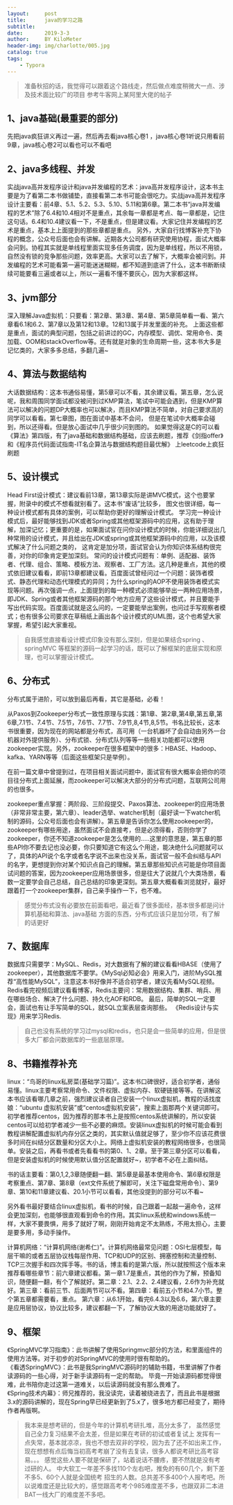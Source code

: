 ```yaml
---
layout:     post
title:      java的学习之路
subtitle:   
date:       2019-3-3
author:     BY KiloMeter
header-img: img/charlotte/005.jpg
catalog: true
tags:
    - Typora
---
```


> 准备秋招的话，我觉得可以跟着这个路线走，然后做点难度稍微大一点、涉及技术面比较广的项目
> 参考牛客网上某阿里大佬的帖子

## 1、java基础(最重要的部分)

先把java疯狂讲义再过一遍，然后再去看java核心卷1
，java核心卷1听说只用看前9章，java核心卷2可以看也可以不看吧


## 2、java多线程、并发

实战java高并发程序设计和java并发编程的艺术：java高并发程序设计，这本书主要是为了看第二本书做铺垫，直接看第二本书可能会很吃力。实战java高并发程序设计主要看：前4章、5.1、5.2、5.3、5.10、5.11和第6章。第二本书“java并发编程的艺术”除了6.4和10.4相对不是重点，其余每一章都是考点、每一章都是，记住这句话。6.4和10.4建议看一下，不是重点，但是建议看。大家记住并发编程的艺术是重点，基本上上面提到的那些章都是重点。
另外，大家自行找博客补充下协程的概念，公众号后面也会有讲解。近期各大公司都有研究使用协程，面试大概率会问到。协程其实就是单线程里面实现多任务调度，因为是单线程，所以不用锁，自然没有锁的竞争那些问题，效率更高。大家可以去了解下，大概率会被问到。并发编程的艺术可能看第一遍可能迷迷糊糊，都不知道到底讲了什么，这本书断断续续可能要看三遍或者以上，所以一遍看不懂不要灰心，因为大家都这样。

## 3、jvm部分
深入理解Java虚拟机：只要看：第2章、第3章、第4章、第5章简单看一看、第六章看6.1和6.2、第7章以及第12和13章。12和13属于并发里面的补充。
上面这些都是重点，面试的典型问题，包括之前讲过的GC，内存模型、调优、常用命令、类加载、OOM和stackOverflow等。还有就是对象的生命周期一些，这本书大多是记忆类的，大家多多总结，多翻几遍~

## 4、算法与数据结构
大话数据结构：这本书通俗易懂，第5章可以不看，其余建议看。第五章，怎么说呢，我和周围同学面试都没被问到过KMP算法，笔试中可能会遇到，但是KMP算法可以解决的问题DP大概率也可以解决，而且KMP算法不简单，对自己要求高的同学可以看看。第七章图，图在面试中基本不会问，
但是在笔试中大概率会碰到，所以还得看。但是放心面试中几乎很少问到图的。
如果觉得这是C的可以看 《算法》第四版，有了java基础和数据结构基础，应该去刷题，推荐《剑指offer》和《程序员代码面试指南-IT名企算法与数据结构题目最优解》
上leetcode上疯狂刷题

## 5、设计模式
Head First设计模式：建议看前13章，第13章实际是讲MVC模式，这个也要掌握，附录中的模式不想看就别看了。这本书“废话”比较多，
图文也很详细，每一种设计模式都有具体的案例，可以帮助你更好的理解设计模式。
学习完一种设计模式后，最好能够找到JDK或者Spring或其他框架源码中的应用，这有助于理解，加深记忆；更重要的是，如果面试官在问你设计模式的时候，你能详细说出几种常用的设计模式，并且给出在JDK或spring或其他框架源码中的应用，以及该模式解决了什么问题之类的，
这肯定是加分项，面试官会认为你知识体系结构很完善，对你的印象肯定更加深刻。
常问的设计模式问题有：单例、适配器、装饰者、代理、组合、策略、模板方法、观察者、工厂方法。这几种是重点，其他的模式依旧建议看看，即前13章都建议看。百度面试曾经问过一个问题：装饰者模式、静态代理和动态代理模式的异同；为什么spring的AOP不使用装饰者模式实现等问题。再次强调一点，上面提到的每一种模式必须能够举出一两种应用场景，即JDK、Spring或者其他框架源码的那个地方应用了这些设计模式，并且要能手写出代码实现。百度面试就是这么问的，一定要能举出案例，也问过手写观察者模式；也有很多公司要求在草稿纸上画出各个设计模式的UML图，这个也希望大家掌握，希望引起大家重视。

> 自我感觉直接看设计模式印象没有那么深刻，但是如果结合spring 、springMVC
等框架的源码一起学习的话，既可以了解框架的底层实现和原理，也可以掌握设计模式。

## 6、分布式

分布式属于进阶，可以放到最后再看，其它是基础，必看！

从Paxos到Zookeeper分布式一致性原理与实践：第1章、第2章,第4章,第五章,第6章,7.1节、7.4节、7.5节，7.6节、7.7节、7.9节,8,4节,8,5节。书名比较长，这本书很重要，因为现在的网站都是分布式，高可用（一台机器坏了会自动由另外一台机器对外提供服务）、分布式锁、分布式队列等等一些相关功能都可以使用zookeeper实现。另外，zookeeper在很多框架中的很多：HBASE、Hadoop、kafka、YARN等等（后面这些框架只是举例）。

在前一篇文章中曾提到过，在项目相关面试问题中，面试官有很大概率会把你的项目往分布式上面延展，而zookeeper可以解决大部分的分布式问题，互联网公司用的也很多。

zookeeper重点掌握：两阶段、三阶段提交、Paxos算法、zookeeper的应用场景（非常非常主要，第六章）、leader选举、watcher机制（最好读一下watcher机制的源码，公众号后面也会有讲解）。第五章是告诉你怎么使用zookeeper的，zookeeper有哪些用途，虽然面试不会直接考，但是必须得看，否则你学了zookeeper，你还不知道zookeeper是怎么使用的.....这里的意思是，第五章的那些API你不要去记也没必要，你只要知道它有这么个用途，能决绝什么问题就可以了，具体的API说个名字或者名字说不出来也没关系，面试官一般不会纠结与API的名字，更想提到你对某个知识点自己的理解。第五章那些知识点可能是你项目面试问题的答案，因为zookeeper应用场景很多，但是往大了说就几个大类场景，看数一定要学会自己总结，自己总结的印象更深刻。第五章大概看看浏览就好，最好跟着打一个zookeeper集群，自己亲手操作一下，也不难。

> 感觉分布式没有必要放在前面看吧，最近看了很多面经，基本很多都是问计算机基础和算法、java基础
方面的东西，分布式应该只是加分项，有了解的话更好

## 7、数据库
数据库只需要学：MySQL、Redis，对大数据有了解的建议看看HBASE（使用了zookeeper），其他数据库不要学。《MySql必知必会》用来入门，进阶MySQL推荐“高性能MySQL”，注意这本书好像并不适合初学者，建议先看MySQL视频。Redis看完视频后建议看看博客，Redis主要问：常用数据结构、集群、哨兵、用在哪些场合、解决了什么问题、持久化AOF和RDB。
最后，简单的SQL一定要会，面试也有让手写简单的SQL，就SQL立案表层查询那些。
《Redis设计与实现》用来学习Redis.

> 自己也没有系统的学习过mysql和redis，也只是会一些简单的应用，但是很多大厂都会问数据库的一些底层原理。

## 8、书籍推荐补充

linux：“鸟哥的linux私房菜(基础学习篇)”。这本书口碑很好，适合初学者，通俗易懂。linux主要考察常用命令、文件权限、虚拟内存、软硬链接等等。在讲解这本书应该看哪几章之前，强烈建议读者自己安装一个linux虚拟机，教程的话找度娘：“ubuntu 虚拟机安装”或“centos虚拟机安装”，搜索上面那两个关键词即可。初学者推荐centos，因为推荐的那本书上是按照centos系统讲解的，所以安装centos可以给初学者减少一些不必要的麻烦。安装linux虚拟机的时候可能会看到教程讲解配置虚拟机内存分区之类的，其实默认值就足够了，至少你不应该花费很多时间在纠结分区数量和分区大小上。网络上虚拟机安装的教程网络很多，也很简单。安装之后，再看书或者先看看书的第0、1、2章。至于第三章分区可以看看，但是安装虚拟机的时候使用默认值分区配置就好~，初学者不必在上面纠结。

书的话主要看：第0,1,2,3章随便翻一翻、第5章是最基本使用命令、第6章权限是考察重点、第7章、第8章（ext文件系统了解即可，关注下磁盘常用命令）、第9章、第10和11章建议看、20.1小节可以看看，其他没提到的部分可以不看~

另外看书最好要结合linux虚拟机，看书的时候，自己跟着一起敲一遍命令，这样会更加深刻，也能够很直观看到命令的作用。其实linux系统和windows系统一样，大家不要畏惧，用多了就好了啊，刚刚开始肯定不太熟练，不用太担心，主要是要多用，多动手操作。

计算机网络：“计算机网络(谢希仁)”。计算机网络最常见问题：OSI七层模型，每层干嘛的或者五层协议栈每层作用、TCP和UDP的区别、拥塞控制和流量控制、TCP三次握手和四次挥手等。书的话，博主看的是第六版，所以就按照这个版本来推荐看哪些章节：前六章建议都看。第一章1.7是重点，其他的作为了解，预备知识，随便翻一翻，有个了解就好。第二章：2.1、2.2、2.4建议看，2.6作为补充就好。第三章：看前三节、后面两节可以不看。第四章：看前五小节和4.7小节。整个第五章都需要看，重点。 第六章：从6.1开始，看完6.4.3以及6.6，第六章主要是应用层协议，协议比较多，建议都翻一下，了解协议大致的用途功能就好了。


## 9、框架
《SpringMVC学习指南》：此书讲解了使用Springmvc部分的方法，和里面组件的使用方法等。对于初步的对SpringMVC的使用时很有帮助的。                                                                                        
《看透SpringMVC》：此书是我SpringMVC源码时的辅助书籍，书里讲解了作者读源码的一些心得，对于新手读源码有一定的帮助。
毕竟一开始读源码都觉得很难，此书陪你走过这第一道难关，以后读源码就没有那么畏难了。                                                                             
《Spring技术内幕》：师兄推荐的，我没读完，读着被绕进去了，而且此书是根据3.x的源码讲解的，现在Spring早已经更新到了5.x了，很多地方都已经变了，期待作者再版啊。



> 我本来是想考研的，但是今年的计算机考研扎堆，高分太多了，
虽然感觉自己全力复习结果不会太差，但是如果在考研的初试或者复试上
发挥有一点失常，基本就凉凉，我也不想去双非的学校，因为去了还不如出来工作，
现在想想有点后悔当初高考考崩了没有去复读，很多人都说考研比高考容易。。。
感觉这些人要不就是保研了，站着说话不腰疼，要不然就是没有考过研的人。
中大软工一年差不多找110个左右吧，推免的有60几个，剩下差不多5、60个人就是全国统考
招生的人数。总共差不多400个人报考吧。所以说难度还是比较大的，感觉跟高考考个985难度差不多，也跟双非二本进BAT一线大厂的难度差不多吧。